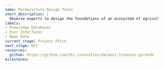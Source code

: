 ```yaml
---
name: Permaculture Design Tools
short_description: |
  Observe experts to design the foundations of an ecosystem of agricultural data systems and user-friendly tools.
labels:
- Knowledge Databases
- User Interfaces
- Open Data
current_stage: Project Pitch
next_stage: N/C
resources:
  github: https://github.com/dtc-innovation/dataviz-finances-gironde
milestones:
---
```

